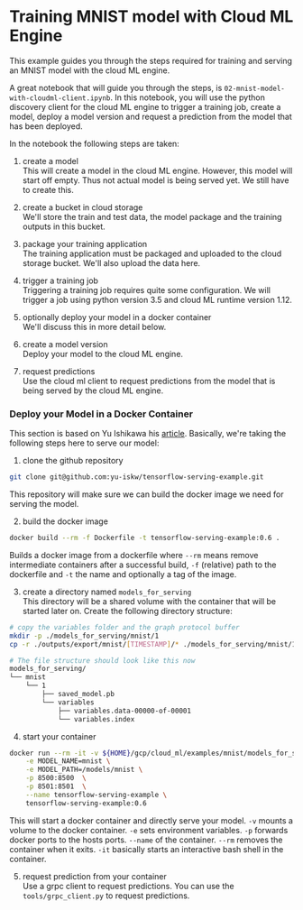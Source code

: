# Training MNIST model with Cloud ML Engine

This example guides you through the steps required for training and serving an
MNIST model with the cloud ML engine.

A great notebook that will guide you through the steps, is
`02-mnist-model-with-cloudml-client.ipynb`. In this notebook, you will use the
python discovery client for the cloud ML engine to trigger a training job, create
a model, deploy a model version and request a prediction from the model that has
been deployed.

In the notebook the following steps are taken:

1. create a model<br/>
This will create a model in the cloud ML engine. However, this model will start
off empty. Thus not actual model is being served yet. We still have to create
this.

2. create a bucket in cloud storage<br/>
We'll store the train and test data, the model package and the training outputs
in this bucket.

3. package your training application<br/>
The training application must be packaged and uploaded to the cloud storage
bucket. We'll also upload the data here.

4. trigger a training job<br/>
Triggering a training job requires quite some configuration. We will trigger a
job using python version 3.5 and cloud ML runtime version 1.12.

5. optionally deploy your model in a docker container<br/>
We'll discuss this in more detail below.

6. create a model version<br/>
Deploy your model to the cloud ML engine.

7. request predictions<br/>
Use the cloud ml client to request predictions from the model that is being served
by the cloud ML engine.


### Deploy your Model in a Docker Container

This section is based on Yu Ishikawa his
<a href="https://github.com/yu-iskw/tensorflow-serving-example">article</a>.
Basically, we're taking the following steps here to serve our model:
1. clone the github repository<br/>
```bash
git clone git@github.com:yu-iskw/tensorflow-serving-example.git
```
This repository will make sure we can build the docker image we need for serving
the model.

2. build the docker image<br/>
```bash
docker build --rm -f Dockerfile -t tensorflow-serving-example:0.6 .
```
Builds a docker image from a dockerfile where `--rm` means remove intermediate
containers after a successful build, `-f` (relative) path to the dockerfile and
`-t` the name and optionally a tag of the image.

3. create a directory named `models_for_serving`<br/>
This directory will be a shared volume with the container that will be started
later on. Create the following directory structure:
```bash
# copy the variables folder and the graph protocol buffer
mkdir -p ./models_for_serving/mnist/1
cp -r ./outputs/export/mnist/[TIMESTAMP]/* ./models_for_serving/mnist/1/

# The file structure should look like this now
models_for_serving/
└── mnist
    └── 1
        ├── saved_model.pb
        └── variables
            ├── variables.data-00000-of-00001
            └── variables.index
```

4. start your container<br/>
```bash
docker run --rm -it -v ${HOME}/gcp/cloud_ml/examples/mnist/models_for_serving:/models \
    -e MODEL_NAME=mnist \
    -e MODEL_PATH=/models/mnist \
    -p 8500:8500  \
    -p 8501:8501  \
    --name tensorflow-serving-example \
    tensorflow-serving-example:0.6
```
This will start a docker container and directly serve your model. `-v` mounts a
volume to the docker container. `-e` sets environment variables. `-p` forwards
docker ports to the hosts ports. `--name` of the container. `--rm` removes the
container when it exits. `-it` basically starts an interactive bash shell in the
container.

5. request prediction from your container<br/>
Use a grpc client to request predictions. You can use the `tools/grpc_client.py`
to request predictions.

